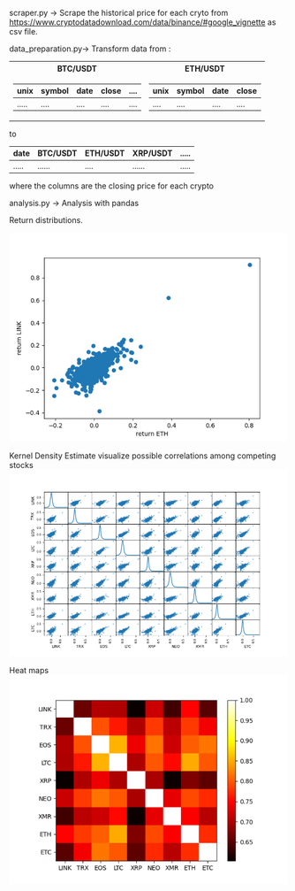 scraper.py -> Scrape the historical price for each cryto from https://www.cryptodatadownload.com/data/binance/#google_vignette as csv file.


data_preparation.py-> Transform data from :

    
 <table>
<tr><th> BTC/USDT </th><th> ETH/USDT</th></tr>
<tr><td>

unix  | symbol | date | close | ....|       
----  | ------ |----- |-----  | ----|   
..... | ....   | .... |....   | ....|
     
    
</td><td>

unix | symbol | date| close| 
---- | ----   |---- |----  |
.... | ....   |.... |....  |

</td></tr> </table> 

to



date  | BTC/USDT | ETH/USDT  | XRP/USDT  |  ..... |       
----- | -------  |------     |------     |  ----- | 
..... | ......   | ....      |......     |   .....|

where the columns are the closing price for each crypto


analysis.py -> Analysis with pandas 

Return distributions.

![](Figure_1.png)


 Kernel Density Estimate visualize possible correlations among competing stocks
![](Figure_3.png)


Heat maps
![](Figure_4.png)
